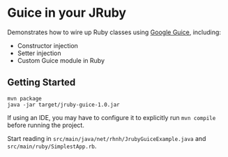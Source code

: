 Guice in your JRuby
===================

Demonstrates how to wire up Ruby classes using [Google Guice][1], including:

* Constructor injection
* Setter injection
* Custom Guice module in Ruby

Getting Started
---------------

    mvn package
    java -jar target/jruby-guice-1.0.jar

If using an IDE, you may have to configure it to explicitly run `mvn compile`
before running the project.

Start reading in `src/main/java/net/rhnh/JrubyGuiceExample.java` and `src/main/ruby/SimplestApp.rb`.

[1]: http://code.google.com/p/google-guice/
